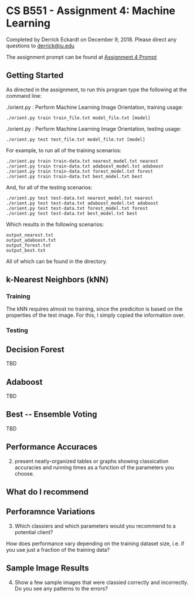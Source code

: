 # CS B551 - Assignment 4: Machine Learning

Completed by Derrick Eckardt on December 9, 2018.  Please direct any questions to [derrick@iu.edu](mailto:derrick@iu.edu)

The assignment prompt can be found at [Assignment 4 Prompt](https://github.iu.edu/cs-b551-fa2018/derrick-a4/blob/master/a4.pdf)

## Getting Started

As directed in the assignment, to run this program type the following at the command line:

./orient.py : Perform Machine Learning Image Orientation, training usage:

    ./orient.py train train_file.txt model_file.txt [model]

./orient.py : Perform Machine Learning Image Orientation, testing usage:

    ./orient.py test test_file.txt model_file.txt [model]

For example, to run all of the training scenarios:

    ./orient.py train train-data.txt nearest_model.txt nearest
    ./orient.py train train-data.txt adaboost_model.txt adaboost
    ./orient.py train train-data.txt forest_model.txt forest
    ./orient.py train train-data.txt best_model.txt best

And, for all of the testing scenarios:

    ./orient.py test test-data.txt nearest_model.txt nearest
    ./orient.py test test-data.txt adaboost_model.txt adaboost
    ./orient.py test test-data.txt forest_model.txt forest
    ./orient.py test test-data.txt best_model.txt best
    
Which results in the following scenarios:

    output_nearest.txt
    output_adaboost.txt
    output_forest.txt
    output_best.txt
    
All of which can be found in the directory.

## k-Nearest Neighbors (kNN)

### Training

The kNN requires almost no training, since the prediciton is based on the properties of the test image.  For this, I simply copied the information over.

### Testing

## Decision Forest

TBD

## Adaboost

TBD

## Best -- Ensemble Voting

TBD

## Performance Accuraces

2) present neatly-organized tables or graphs showing classication accuracies and running times as a function of the parameters you choose.

## What do I recommend


## Perforamnce Variations

3) Which classiers and which parameters would you recommend to a potential client? 

How does performance vary depending on the training dataset size, i.e. if you use just a fraction of the training data? 

## Sample Image Results

4) Show a few sample images that were classied correctly and incorrectly. Do you see any patterns to the errors?